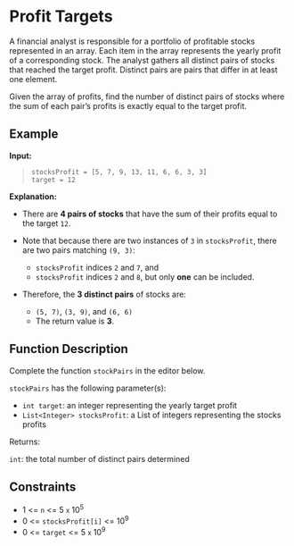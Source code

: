 # Profit Targets

A financial analyst is responsible for a portfolio of profitable stocks represented in an array. Each item in the array represents the yearly profit of a corresponding stock. The analyst gathers all distinct pairs of stocks that reached the target profit. Distinct pairs are pairs that differ in at least one element.

Given the array of profits, find the number of distinct pairs of stocks where the sum of each pair’s profits is exactly equal to the target profit.

## Example

**Input:**

> `stocksProfit = [5, 7, 9, 13, 11, 6, 6, 3, 3]`<br>
> `target = 12`

**Explanation:**
- There are **4 pairs of stocks** that have the sum of their profits equal to the target `12`.  
- Note that because there are two instances of `3` in `stocksProfit`, there are two pairs matching `(9, 3)`:
  - `stocksProfit` indices `2` and `7`, and
  - `stocksProfit` indices `2` and `8`, but only **one** can be included.

- Therefore, the **3 distinct pairs** of stocks are:
  - `(5, 7)`, `(3, 9)`, and `(6, 6)`  
  - The return value is **3**.

## Function Description

Complete the function `stockPairs` in the editor below.

`stockPairs` has the following parameter(s):

- `int target`: an integer representing the yearly target profit
- `List<Integer> stocksProfit`:  a List of integers representing the stocks profits

Returns:

`int`: the total number of distinct pairs determined

## Constraints

- 1 <= `n` <= 5 <small>x</small> 10<sup>5</sup>
- 0 <= `stocksProfit[i]` <= 10<sup>9</sup>
- 0 <= `target` <= 5 <small>x</small> 10<sup>9</sup>
